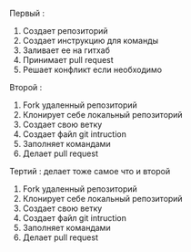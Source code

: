 Первый :
1. Создает репозиторий
2. Создает инструкцию для команды
3. Заливает ее на гитхаб
4. Принимает pull request
5. Решает конфликт если необходимо

Второй :

1. Fork удаленный репозиторий
2. Клонирует себе локальный репозиторий
3. Создает свою ветку
4. Создает файл git intruction
5. Заполняет командами
6. Делает pull request

Тертий : делает тоже самое что и второй

1. Fork удаленный репозиторий
2. Клонирует себе локальный репозиторий
3. Создает свою ветку
4. Создает файл git intruction
5. Заполняет командами
6. Делает pull request
